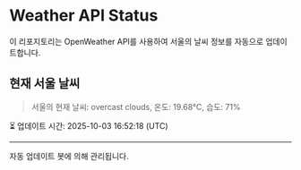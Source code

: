 
# Weather API Status

이 리포지토리는 OpenWeather API를 사용하여 서울의 날씨 정보를 자동으로 업데이트합니다.

## 현재 서울 날씨
> 서울의 현재 날씨: overcast clouds, 온도: 19.68°C, 습도: 71%

⏳ 업데이트 시간: 2025-10-03 16:52:18 (UTC)

---
자동 업데이트 봇에 의해 관리됩니다.
